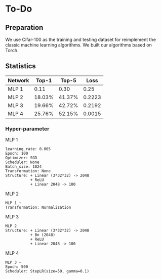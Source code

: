 # To-Do

## Preparation
We use Cifar-100 as the training and testing dataset for reimplement the classic machine learning algorithms. We built our algorithms based on Torch.


## Statistics
| Network | Top-1   | Top-5  | Loss   |
|---------|---------|--------|--------|
| MLP 1   | 0.11    | 0.30   | 0.25   |
| MLP 2   | 18.03%  | 41.37% | 0.2223 |
| MLP 3   | 19.66%  | 42.72% | 0.2192 |
| MLP 4   | 25.76%  | 52.15% | 0.0015 |





### Hyper-parameter

MLP 1
```
learning_rate: 0.005
Epoch: 100
Optimizer: SGD
Scheduler: None
Batch_size: 1024
Transformation: None
Structure: + Linear (3*32*32) -> 2048
           + ReLU
           + Linear 2048 -> 100
```

MLP 2
```
MLP 1 +
Transformation: Normalization
```

MLP 3
```
MLP 2
Structure: + Linear (3*32*32) -> 2048
           + Bn (2048)
           + ReLU
           + Linear 2048 -> 100 
```

MLP 4
```
MLP 3 + 
Epoch: 500
Scheduler: StepLR(size=50, gamma=0.1)
```

